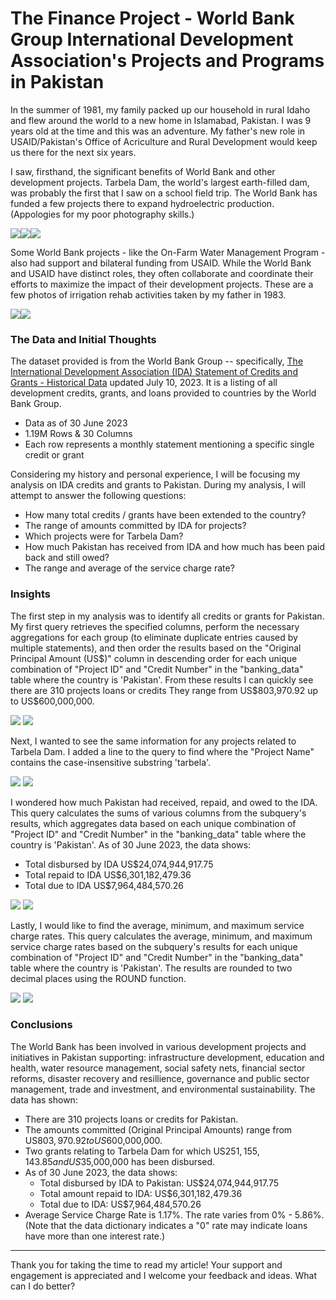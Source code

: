 # The Finance Project - World Bank Group International Development Association's Projects and Programs in Pakistan


In the summer of 1981, my family packed up our household in rural Idaho and flew around the world to a new home in Islamabad, Pakistan. I was 9 years old at the time and this was an adventure. My father's new role in USAID/Pakistan's Office of Acriculture and Rural Development would keep us there for the next six years. 

I saw, firsthand, the significant benefits of World Bank and other development projects. Tarbela Dam, the world's largest earth-filled dam, was probably the first that I saw on a school field trip. The World Bank has funded a few projects there to expand hydroelectric production. (Appologies for my poor photography skills.)  

<img src="images/bankingtarbelafill.tif?raw=true"/><img src="images/bankingtarbelaspillway.tif?raw=true"/><img src="images/bankingtarbelagates.tif?raw=true"/>

Some World Bank projects - like the On-Farm Water Management Program - also had support and bilateral funding from USAID. While the World Bank and USAID have distinct roles, they often collaborate and coordinate their efforts to maximize the impact of their development projects. These are a few photos of irrigation rehab activities taken by my father in 1983.

<img src="images/bankingprojectroller.tif?raw=true"/><img src="images/bankingprojectscrapers.tif?raw=true"/>



### The Data and Initial Thoughts

The dataset provided is from the World Bank Group -- specifically, [The International Development Association (IDA) Statement of Credits and Grants - Historical Data](/tdhttps://finances.worldbank.org/Loans-and-Credits/IDA-Statement-Of-Credits-and-Grants-Historical-Dat/tdwh-3krx) updated July 10, 2023. It is a listing of all development credits, grants, and loans provided to countries by the World Bank Group. 
- Data as of 30 June 2023
- 1.19M Rows & 30 Columns
- Each row represents a monthly statement mentioning a specific single credit or grant

Considering my history and personal experience, I will be focusing my analysis on IDA credits and grants to Pakistan. During my analysis, I will attempt to answer the following questions:
- How many total credits / grants have been extended to the country?
- The range of amounts committed by IDA for projects?
- Which projects were for Tarbela Dam?
- How much Pakistan has received from IDA and how much has been paid back and still owed?
- The range and average of the service charge rate?



### Insights
The first step in my analysis was to identify all credits or grants for Pakistan. My first query retrieves the specified columns, perform the necessary aggregations for each group (to eliminate duplicate entries caused by multiple statements), and then order the results based on the "Original Principal Amount (US$)" column in descending order for each unique combination of "Project ID" and "Credit Number" in the "banking_data" table where the country is 'Pakistan'.
From these results I can quickly see there are 310 projects loans or credits
They range from US$803,970.92 up to US$600,000,000.

<img src="images/q-listedprojectcredits.png?raw=true"/>
<img src="images/qr-listedprojectcredits.png?raw=true"/>

Next, I wanted to see the same information for any projects related to Tarbela Dam. I added a line to the query to find where the "Project Name" contains the case-insensitive substring 'tarbela'.

<img src="images/q-tarbelalist.png?raw=true"/>
<img src="images/qr-tarbelalist.png?raw=true"/>

I wondered how much Pakistan had received, repaid, and owed to the IDA. This query calculates the sums of various columns from the subquery's results, which aggregates data based on each unique combination of "Project ID" and "Credit Number" in the "banking_data" table where the country is 'Pakistan'. 
As of 30 June 2023, the data shows:
- Total disbursed by IDA US$24,074,944,917.75	
- Total repaid to IDA US$6,301,182,479.36	
- Total due to IDA US$7,964,484,570.26

<img src="images/q-sumlistedprojectcredits.png?raw=true"/>
<img src="images/qr-sumlistedprojectcredits.png?raw=true"/>

Lastly, I would like to find the average, minimum, and maximum service charge rates. This query calculates the average, minimum, and maximum service charge rates based on the subquery's results for each unique combination of "Project ID" and "Credit Number" in the "banking_data" table where the country is 'Pakistan'. The results are rounded to two decimal places using the ROUND function.

<img src="images/q-avgminmaxservicecharge.png?raw=true"/>
<img src="images/qr-avgminmaxservicecharge.png?raw=true"/>



### Conclusions
The World Bank has been involved in various development projects and initiatives in Pakistan supporting: infrastructure development, education and health, water resource management, social safety nets, financial sector reforms, disaster recovery and resillience, governance and public sector management, trade and investment, and environmental sustainability. The data has shown:
- There are 310 projects loans or credits for Pakistan.
- The amounts committed (Original Principal Amounts) range from US$803,970.92 to US$600,000,000.
- Two grants relating to Tarbela Dam for which US$251,155,143.85 and US$35,000,000 has been disbursed.
- As of 30 June 2023, the data shows:
   - Total disbursed by IDA to Pakistan: US$24,074,944,917.75	
   - Total amount repaid to IDA: US$6,301,182,479.36	
   - Total due to IDA: US$7,964,484,570.26
- Average Service Charge Rate is 1.17%. The rate varies from 0% - 5.86%. (Note that the data dictionary indicates a "0" rate may indicate loans have more than one interest rate.)


_____
Thank you for taking the time to read my article! Your support and engagement is appreciated and I welcome your feedback and ideas. What can I do better?
